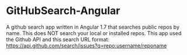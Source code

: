 # GitHubSearch-Angular
A github search app written in Angular 1.7 that searches public repos by name.
This does NOT search your local or installed repos.
This app used the Github API and this search URL format: https://api.github.com/search/issues?q=repo:username/reponame

